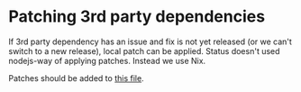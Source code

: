 # Patching 3rd party dependencies

If 3rd party dependency has an issue and fix is not yet released (or we can't switch to a new release), local patch can be applied. 
Status doesn't used nodejs-way of applying patches. Instead we use Nix.

Patches should be added to [this file](https://github.com/status-im/status-mobile/blob/develop/nix/deps/nodejs-patched/default.nix).
